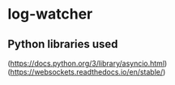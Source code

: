 # log-watcher

## Python libraries used
(https://docs.python.org/3/library/asyncio.html)
(https://websockets.readthedocs.io/en/stable/)